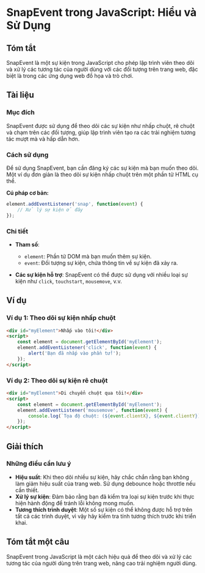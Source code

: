 <!--
Meta Description: # SnapEvent trong JavaScript: Hiểu và Sử Dụng ## Tóm tắt SnapEvent là một sự kiện trong JavaScript cho phép lập trình viên theo dõi và xử lý các tương...
Meta Keywords: kiện, các, theo, dõi, dụng
-->

# SnapEvent trong JavaScript: Hiểu và Sử Dụng

## Tóm tắt
SnapEvent là một sự kiện trong JavaScript cho phép lập trình viên theo dõi và xử lý các tương tác của người dùng với các đối tượng trên trang web, đặc biệt là trong các ứng dụng web đồ họa và trò chơi.

## Tài liệu
### Mục đích
SnapEvent được sử dụng để theo dõi các sự kiện như nhấp chuột, rê chuột và chạm trên các đối tượng, giúp lập trình viên tạo ra các trải nghiệm tương tác mượt mà và hấp dẫn hơn.

### Cách sử dụng
Để sử dụng SnapEvent, bạn cần đăng ký các sự kiện mà bạn muốn theo dõi. Một ví dụ đơn giản là theo dõi sự kiện nhấp chuột trên một phần tử HTML cụ thể.

**Cú pháp cơ bản:**
```javascript
element.addEventListener('snap', function(event) {
    // Xử lý sự kiện ở đây
});
```

### Chi tiết
- **Tham số**: 
  - `element`: Phần tử DOM mà bạn muốn thêm sự kiện.
  - `event`: Đối tượng sự kiện, chứa thông tin về sự kiện đã xảy ra.

- **Các sự kiện hỗ trợ**: SnapEvent có thể được sử dụng với nhiều loại sự kiện như `click`, `touchstart`, `mousemove`, v.v.

## Ví dụ
### Ví dụ 1: Theo dõi sự kiện nhấp chuột
```html
<div id="myElement">Nhấp vào tôi!</div>
<script>
    const element = document.getElementById('myElement');
    element.addEventListener('click', function(event) {
        alert('Bạn đã nhấp vào phần tử!');
    });
</script>
```

### Ví dụ 2: Theo dõi sự kiện rê chuột
```html
<div id="myElement">Di chuyển chuột qua tôi!</div>
<script>
    const element = document.getElementById('myElement');
    element.addEventListener('mousemove', function(event) {
        console.log(`Tọa độ chuột: (${event.clientX}, ${event.clientY})`);
    });
</script>
```

## Giải thích
### Những điều cần lưu ý
- **Hiệu suất**: Khi theo dõi nhiều sự kiện, hãy chắc chắn rằng bạn không làm giảm hiệu suất của trang web. Sử dụng debounce hoặc throttle nếu cần thiết.
- **Xử lý sự kiện**: Đảm bảo rằng bạn đã kiểm tra loại sự kiện trước khi thực hiện hành động để tránh lỗi không mong muốn.
- **Tương thích trình duyệt**: Một số sự kiện có thể không được hỗ trợ trên tất cả các trình duyệt, vì vậy hãy kiểm tra tính tương thích trước khi triển khai.

## Tóm tắt một câu
SnapEvent trong JavaScript là một cách hiệu quả để theo dõi và xử lý các tương tác của người dùng trên trang web, nâng cao trải nghiệm người dùng.